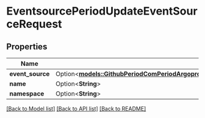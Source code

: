 # EventsourcePeriodUpdateEventSourceRequest

## Properties

Name | Type | Description | Notes
------------ | ------------- | ------------- | -------------
**event_source** | Option<[**models::GithubPeriodComPeriodArgoprojPeriodArgoEventsPeriodPkgPeriodApisPeriodEventsPeriodV1alpha1PeriodEventSource**](github.com.argoproj.argo_events.pkg.apis.events.v1alpha1.EventSource.md)> |  | [optional]
**name** | Option<**String**> |  | [optional]
**namespace** | Option<**String**> |  | [optional]

[[Back to Model list]](../README.md#documentation-for-models) [[Back to API list]](../README.md#documentation-for-api-endpoints) [[Back to README]](../README.md)



